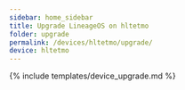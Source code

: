 ```yaml
---
sidebar: home_sidebar
title: Upgrade LineageOS on hltetmo
folder: upgrade
permalink: /devices/hltetmo/upgrade/
device: hltetmo
---
```

{% include templates/device_upgrade.md %}
